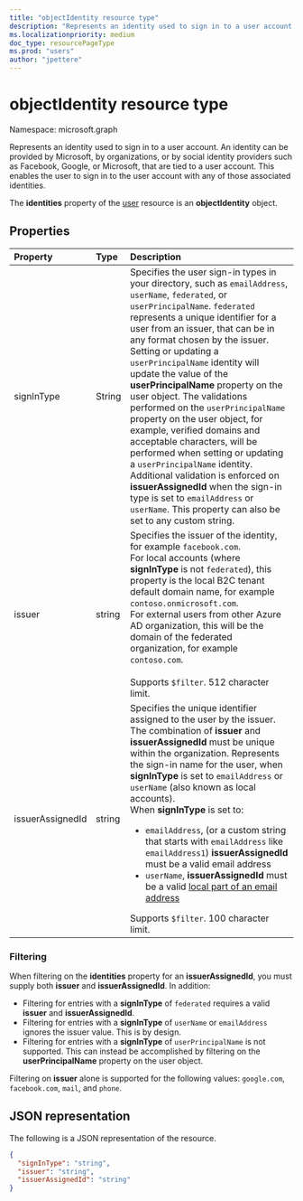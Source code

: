 ```yaml
---
title: "objectIdentity resource type"
description: "Represents an identity used to sign in to a user account."
ms.localizationpriority: medium
doc_type: resourcePageType
ms.prod: "users"
author: "jpettere"
---
```


# objectIdentity resource type

Namespace: microsoft.graph

Represents an identity used to sign in to a user account. An identity can be provided by Microsoft, by organizations, or by social identity providers such as Facebook, Google, or Microsoft, that are tied to a user account. This enables the user to sign in to the user account with any of those associated identities.

The **identities** property of the [user](user.md) resource is an **objectIdentity** object.

## Properties

| Property   | Type |Description|
|:---------------|:--------|:----------|
|signInType|String| Specifies the user sign-in types in your directory, such as `emailAddress`, `userName`, `federated`, or `userPrincipalName`. `federated` represents a unique identifier for a user from an issuer, that can be in any format chosen by the issuer. Setting or updating a `userPrincipalName` identity will update the value of the **userPrincipalName** property on the user object. The validations performed on the `userPrincipalName` property on the user object, for example, verified domains and acceptable characters, will be performed when setting or updating a `userPrincipalName` identity. Additional validation is enforced on **issuerAssignedId** when the sign-in type is set to `emailAddress` or `userName`. This property can also be set to any custom string. |
|issuer|string|Specifies the issuer of the identity, for example `facebook.com`.<br>For local accounts (where **signInType** is not `federated`), this property is the local B2C tenant default domain name, for example `contoso.onmicrosoft.com`.<br>For external users from other Azure AD organization, this will be the domain of the federated organization, for example `contoso.com`.<br><br>Supports `$filter`. 512 character limit.|
|issuerAssignedId|string|Specifies the unique identifier assigned to the user by the issuer. The combination of **issuer** and **issuerAssignedId** must be unique within the organization. Represents the sign-in name for the user, when **signInType** is set to `emailAddress` or `userName` (also known as local accounts).<br>When **signInType** is set to: <ul><li>`emailAddress`, (or a custom string that starts with `emailAddress` like `emailAddress1`) **issuerAssignedId** must be a valid email address</li><li>`userName`, **issuerAssignedId** must be a valid [local part of an email address](https://tools.ietf.org/html/rfc3696#section-3)</li></ul>Supports `$filter`. 100 character limit.|

### Filtering
When filtering on the **identities** property for an **issuerAssignedId**, you must supply both **issuer** and **issuerAssignedId**. In addition:
- Filtering for entries with a **signInType** of `federated` requires a valid **issuer** and **issuerAssignedId**.
- Filtering for entries with a **signInType** of `userName` or `emailAddress` ignores the issuer value. This is by design. 
- Filtering for entries with a **signInType** of `userPrincipalName` is not supported. This can instead be accomplished by filtering on the **userPrincipalName** property on the user object.

Filtering on **issuer** alone is supported for the following values: `google.com`, `facebook.com`, `mail`, and `phone`.

## JSON representation

The following is a JSON representation of the resource.

<!-- {
  "blockType": "resource",
  "optionalProperties": [

  ],
  "@odata.type": "microsoft.graph.objectIdentity"
}-->

```json
{
  "signInType": "string",
  "issuer": "string",
  "issuerAssignedId": "string"
}
```

<!-- uuid: 8fcb5dbc-d5aa-4681-8e31-b001d5168d79
2015-10-25 14:57:30 UTC -->
<!--
{
  "type": "#page.annotation",
  "description": "objectIdentity resource",
  "keywords": "",
  "section": "documentation",
  "tocPath": "",
  "suppressions": []
}
-->

